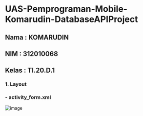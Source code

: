 # UAS-Pemprograman-Mobile-Komarudin-DatabaseAPIProject
## Nama    : KOMARUDIN
## NIM     : 312010068
## Kelas   : TI.20.D.1
### 1. Layout
### - activity_form.xml
![image](https://github.com/komarcrew/UAS-Pemprograman-Mobile-Komarudin-DatabaseAPIProject/assets/101499377/faa89a72-4800-4ef1-88e8-ac8cbc4a1cfd)
